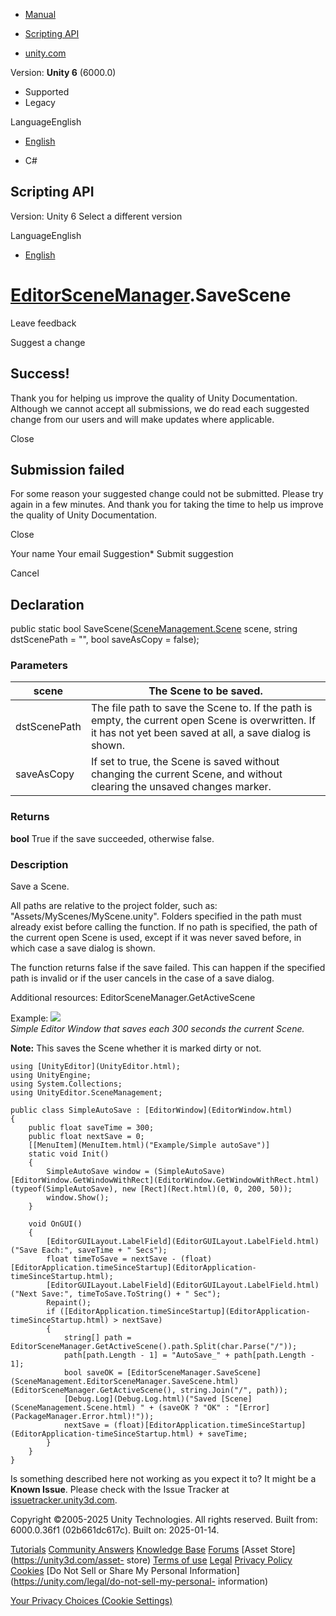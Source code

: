[ ]()

  * [Manual](../Manual/index.html)
  * [Scripting API](../ScriptReference/index.html)

  * [unity.com](https://unity.com/)

Version: **Unity 6** (6000.0)

  * Supported
  * Legacy

LanguageEnglish

  * [English]()

  * C#

[ ](https://docs.unity3d.com)

## Scripting API

Version: Unity 6 Select a different version

LanguageEnglish

  * [English]()

#  [EditorSceneManager](SceneManagement.EditorSceneManager.html).SaveScene

Leave feedback

Suggest a change

## Success!

Thank you for helping us improve the quality of Unity Documentation. Although
we cannot accept all submissions, we do read each suggested change from our
users and will make updates where applicable.

Close

## Submission failed

For some reason your suggested change could not be submitted. Please <a>try
again</a> in a few minutes. And thank you for taking the time to help us
improve the quality of Unity Documentation.

Close

Your name Your email Suggestion* Submit suggestion

Cancel

[ ]()

## Declaration

public static bool
SaveScene([SceneManagement.Scene](SceneManagement.Scene.html) scene, string
dstScenePath = "", bool saveAsCopy = false);

### Parameters

scene | The Scene to be saved.  
---|---  
dstScenePath | The file path to save the Scene to. If the path is empty, the current open Scene is overwritten. If it has not yet been saved at all, a save dialog is shown.  
saveAsCopy | If set to true, the Scene is saved without changing the current Scene, and without clearing the unsaved changes marker.  
  
### Returns

**bool** True if the save succeeded, otherwise false.

### Description

Save a Scene.

All paths are relative to the project folder, such as:
"Assets/MyScenes/MyScene.unity". Folders specified in the path must already
exist before calling the function. If no path is specified, the path of the
current open Scene is used, except if it was never saved before, in which case
a save dialog is shown.  
  
The function returns false if the save failed. This can happen if the
specified path is invalid or if the user cancels in the case of a save dialog.  
  
Additional resources: EditorSceneManager.GetActiveScene  
  
Example: ![](../StaticFiles/ScriptRefImages/SimpleAutoSave.png)  
_Simple Editor Window that saves each 300 seconds the current Scene._  
  
**Note:** This saves the Scene whether it is marked dirty or not.

    
    
    using [UnityEditor](UnityEditor.html);
    using UnityEngine;
    using System.Collections;
    using UnityEditor.SceneManagement;  
      
    public class SimpleAutoSave : [EditorWindow](EditorWindow.html)
    {
        public float saveTime = 300;
        public float nextSave = 0;
        [[MenuItem](MenuItem.html)("Example/Simple autoSave")]
        static void Init()
        {
            SimpleAutoSave window = (SimpleAutoSave)[EditorWindow.GetWindowWithRect](EditorWindow.GetWindowWithRect.html)(typeof(SimpleAutoSave), new [Rect](Rect.html)(0, 0, 200, 50));
            window.Show();
        }  
      
        void OnGUI()
        {
            [EditorGUILayout.LabelField](EditorGUILayout.LabelField.html)("Save Each:", saveTime + " Secs");
            float timeToSave = nextSave - (float)[EditorApplication.timeSinceStartup](EditorApplication-timeSinceStartup.html);
            [EditorGUILayout.LabelField](EditorGUILayout.LabelField.html)("Next Save:", timeToSave.ToString() + " Sec");
            Repaint();
            if ([EditorApplication.timeSinceStartup](EditorApplication-timeSinceStartup.html) > nextSave)
            {
                string[] path = EditorSceneManager.GetActiveScene().path.Split(char.Parse("/"));
                path[path.Length - 1] = "AutoSave_" + path[path.Length - 1];
                bool saveOK = [EditorSceneManager.SaveScene](SceneManagement.EditorSceneManager.SaveScene.html)(EditorSceneManager.GetActiveScene(), string.Join("/", path));
                [Debug.Log](Debug.Log.html)("Saved [Scene](SceneManagement.Scene.html) " + (saveOK ? "OK" : "[Error](PackageManager.Error.html)!"));
                nextSave = (float)[EditorApplication.timeSinceStartup](EditorApplication-timeSinceStartup.html) + saveTime;
            }
        }
    }
    

Is something described here not working as you expect it to? It might be a
**Known Issue**. Please check with the Issue Tracker at
[issuetracker.unity3d.com](https://issuetracker.unity3d.com).

Copyright ©2005-2025 Unity Technologies. All rights reserved. Built from:
6000.0.36f1 (02b661dc617c). Built on: 2025-01-14.

[Tutorials](https://unity3d.com/learn) [Community
Answers](https://answers.unity3d.com) [Knowledge
Base](https://support.unity3d.com/hc/en-us)
[Forums](https://forum.unity3d.com) [Asset Store](https://unity3d.com/asset-
store) [Terms of use](https://docs.unity3d.com/Manual/TermsOfUse.html)
[Legal](https://unity.com/legal) [Privacy
Policy](https://unity.com/legal/privacy-policy)
[Cookies](https://unity.com/legal/cookie-policy) [Do Not Sell or Share My
Personal Information](https://unity.com/legal/do-not-sell-my-personal-
information)

[Your Privacy Choices (Cookie Settings)](javascript:void\(0\);)

